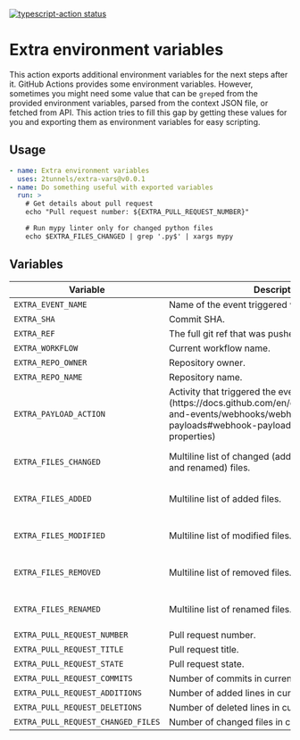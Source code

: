 <a href="https://github.com/2tunnels/extra-vars/actions"><img alt="typescript-action status" src="https://github.com/2tunnels/extra-vars/workflows/build-test/badge.svg"></a>

# Extra environment variables

This action exports additional environment variables for the next steps after it. GitHub Actions provides some environment variables. However, sometimes you might need some value that can be `grep`ed from the provided environment variables, parsed from the context JSON file, or fetched from API. This action tries to fill this gap by getting these values for you and exporting them as environment variables for easy scripting.

## Usage

```yaml
- name: Extra environment variables
  uses: 2tunnels/extra-vars@v0.0.1
- name: Do something useful with exported variables
  run: >
    # Get details about pull request
    echo "Pull request number: ${EXTRA_PULL_REQUEST_NUMBER}"

    # Run mypy linter only for changed python files
    echo $EXTRA_FILES_CHANGED | grep '.py$' | xargs mypy
```

## Variables

<table>
<thead>
<tr>
<th>Variable</th>
<th>Description</th>
<th>Examples</th>
<th>Availability</th>
</tr>
</thead>
<tbody>
<tr>
<td><code>EXTRA_EVENT_NAME</code></td>
<td>Name of the event triggered workflow.</td>
<td><code>pull_request</code>, <code>push</code></td>
<td>Always</td>
</tr>
<tr>
<td><code>EXTRA_SHA</code></td>
<td>Commit SHA.</td>
<td><code>29d982b587a828d359f70fd5d74c39b2ed8b1ae7</code></td>
<td>Always</td>
</tr>
<tr>
<td><code>EXTRA_REF</code></td>
<td>The full git ref that was pushed.</td>
<td><code>refs/heads/main</code></td>
<td>Always</td>
</tr>
<tr>
<td><code>EXTRA_WORKFLOW</code></td>
<td>Current workflow name.</td>
<td><code>build</code>, <code>test</code></td>
<td>Always</td>
</tr>
<tr>
<td><code>EXTRA_REPO_OWNER</code></td>
<td>Repository owner.</td>
<td><code>2tunnels</code>, <code>actions</code></td>
<td>Always</td>
</tr>
<tr>
<td><code>EXTRA_REPO_NAME</code></td>
<td>Repository name.</td>
<td><code>extra-vars</code>, <code>toolkit</code></td>
<td>Always</td>
</tr>
<tr>
<td><code>EXTRA_PAYLOAD_ACTION</code></td>
<td>Activity that triggered the event. (https://docs.github.com/en/developers/webhooks-and-events/webhooks/webhook-events-and-payloads#webhook-payload-object-common-properties)</td>
<td><code>synchronize</code>, <code>closed</code></td>
<td>Most events</td>
</tr>
<tr>
<td><code>EXTRA_FILES_CHANGED</code></td>
<td>Multiline list of changed (added, modified, removed and renamed) files.</td>
<td>foo.ts<br>bar.js<br>baz.py</td>
<td><code>pull_request</code> and <code>push</code></td>
</tr>
<tr>
<td><code>EXTRA_FILES_ADDED</code></td>
<td>Multiline list of added files.</td>
<td>foo.ts<br>bar.js<br>baz.py</td>
<td><code>pull_request</code> and <code>push</code></td>
</tr>
<tr>
<td><code>EXTRA_FILES_MODIFIED</code></td>
<td>Multiline list of modified files.</td>
<td>foo.ts<br>bar.js<br>baz.py</td>
<td><code>pull_request</code> and <code>push</code></td>
</tr>
<tr>
<td><code>EXTRA_FILES_REMOVED</code></td>
<td>Multiline list of removed files.</td>
<td>foo.ts<br>bar.js<br>baz.py</td>
<td><code>pull_request</code> and <code>push</code></td>
</tr>
<tr>
<td><code>EXTRA_FILES_RENAMED</code></td>
<td>Multiline list of renamed files.</td>
<td>foo.ts<br>bar.js<br>baz.py</td>
<td><code>pull_request</code> and <code>push</code></td>
</tr>
<tr>
<td><code>EXTRA_PULL_REQUEST_NUMBER</code></td>
<td>Pull request number.</td>
<td><code>1</code></td>
<td><code>pull_request</code></td>
</tr>
<tr>
<td><code>EXTRA_PULL_REQUEST_TITLE</code></td>
<td>Pull request title.</td>
<td><code>Fix</code></td>
<td><code>pull_request</code></td>
</tr>
<tr>
<td><code>EXTRA_PULL_REQUEST_STATE</code></td>
<td>Pull request state.</td>
<td><code>open</code>, <code>closed</code></td>
<td><code>pull_request</code></td>
</tr>
<tr>
<td><code>EXTRA_PULL_REQUEST_COMMITS</code></td>
<td>Number of commits in current pull request.</td>
<td><code>1</code></td>
<td><code>pull_request</code></td>
</tr>
<tr>
<td><code>EXTRA_PULL_REQUEST_ADDITIONS</code></td>
<td>Number of added lines in current pull request.</td>
<td><code>1</code></td>
<td><code>pull_request</code></td>
</tr>
<tr>
<td><code>EXTRA_PULL_REQUEST_DELETIONS</code></td>
<td>Number of deleted lines in current pull request.</td>
<td><code>1</code></td>
<td><code>pull_request</code></td>
</tr>
<tr>
<td><code>EXTRA_PULL_REQUEST_CHANGED_FILES</code></td>
<td>Number of changed files in current pull request.</td>
<td><code>1</code></td>
<td><code>pull_request</code></td>
</tr>
</tbody>
</table>
